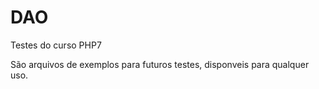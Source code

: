 # DAO
Testes do curso PHP7

São arquivos de exemplos para futuros testes, disponveis para qualquer uso.
